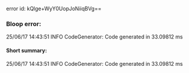 error id: kQlge+WyY0UopJoNiiqBVg==
### Bloop error:

25/06/17 14:43:51 INFO CodeGenerator: Code generated in 33.09812 ms
#### Short summary: 

25/06/17 14:43:51 INFO CodeGenerator: Code generated in 33.09812 ms